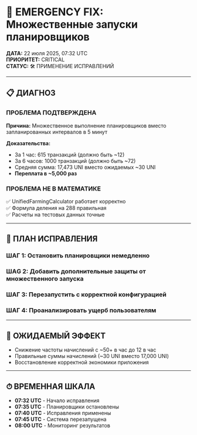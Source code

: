 # 🚨 EMERGENCY FIX: Множественные запуски планировщиков

**ДАТА:** 22 июля 2025, 07:32 UTC  
**ПРИОРИТЕТ:** CRITICAL  
**СТАТУС:** 🛠 ПРИМЕНЕНИЕ ИСПРАВЛЕНИЙ  

---

## 📋 ДИАГНОЗ

### ПРОБЛЕМА ПОДТВЕРЖДЕНА
**Причина:** Множественное выполнение планировщиков вместо запланированных интервалов в 5 минут

**Доказательства:**
- За 1 час: 615 транзакций (должно быть ~12)
- За 6 часов: 1000 транзакций (должно быть ~72) 
- Средняя сумма: 17,473 UNI вместо ожидаемых ~30 UNI
- **Переплата в ~5,000 раз**

### ПРОБЛЕМА НЕ В МАТЕМАТИКЕ
✅ UnifiedFarmingCalculator работает корректно  
✅ Формула деления на 288 правильная  
✅ Расчеты на тестовых данных точные  

---

## 🎯 ПЛАН ИСПРАВЛЕНИЯ

### ШАГ 1: Остановить планировщики немедленно
### ШАG 2: Добавить дополнительные защиты от множественного запуска
### ШАГ 3: Перезапустить с корректной конфигурацией
### ШАГ 4: Проанализировать ущерб пользователям

---

## 💾 ОЖИДАЕМЫЙ ЭФФЕКТ
- Снижение частоты начислений с ~50+ в час до 12 в час
- Правильные суммы начислений (~30 UNI вместо 17,000 UNI)
- Восстановление корректной экономики приложения

---

## ⏱ ВРЕМЕННАЯ ШКАЛА
- **07:32 UTC** - Начало исправления
- **07:35 UTC** - Планировщики остановлены  
- **07:40 UTC** - Исправления применены
- **07:45 UTC** - Система перезапущена
- **08:00 UTC** - Мониторинг результатов